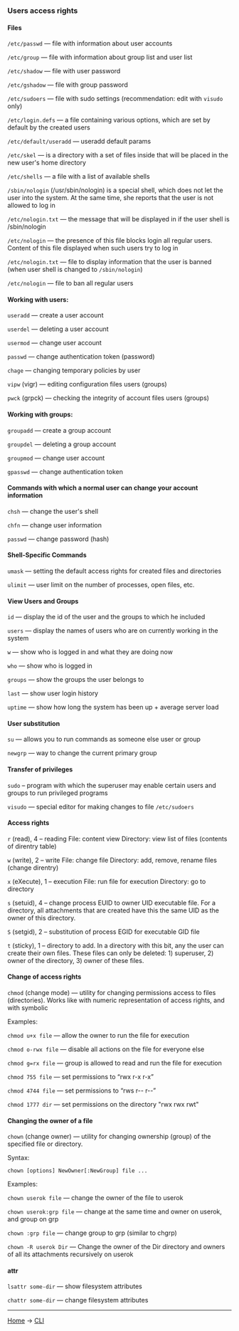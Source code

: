 ### Users access rights

#### Files

`/etc/passwd` — file with information about user accounts

`/etc/group` — file with information about group list and user list

`/etc/shadow` — file with user password

`/etc/gshadow` — file with group password

`/etc/sudoers` — file with sudo settings (recommendation: edit with `visudo` only)

`/etc/login.defs` — a file containing various options, which are set by default by the created users

`/etc/default/useradd` — useradd default params

`/etc/skel` — is a directory with a set of files inside that will be placed in the new user's home directory

`/etc/shells` — a file with a list of available shells

`/sbin/nologin` (/usr/sbin/nologin) is a special shell, which does not let the user into the system. At the same time, she reports that the user is not allowed to log in

`/etc/nologin.txt` — the message that will be displayed in if the user shell is /sbin/nologin

`/etc/nologin` — the presence of this file blocks login all regular users. Content of this file displayed when such users try to log in

`/etc/nologin.txt` — file to display information that the user is banned (when user shell is changed to `/sbin/nologin`)

`/etc/nologin` — file to ban all regular users

#### Working with users:

`useradd` — create a user account

`userdel` — deleting a user account

`usermod` — change user account

`passwd` — change authentication token (password)

`chage` — changing temporary policies by user

`vipw` (vigr) — editing configuration files users (groups)

`pwck` (grpck) — checking the integrity of account files users (groups)

#### Working with groups:

`groupadd` — create a group account

`groupdel` — deleting a group account

`groupmod` — change user account

`gpasswd` — change authentication token

#### Commands with which a normal user can change your account information

`chsh` — change the user's shell

`chfn` — change user information

`passwd` — change password (hash)

#### Shell-Specific Commands

`umask` — setting the default access rights for created files and directories

`ulimit` — user limit on the number of processes, open files, etc.

#### View Users and Groups

`id` — display the id of the user and the groups to which he included

`users` — display the names of users who are on currently working in the system

`w` — show who is logged in and what they are doing now

`who` — show who is logged in

`groups` — show the groups the user belongs to

`last` — show user login history

`uptime` — show how long the system has been up + average server load

#### User substitution

`su` — allows you to run commands as someone else user or group

`newgrp` — way to change the current primary group

#### Transfer of privileges

`sudo` – program with which the superuser may enable certain users and groups to run privileged programs

`visudo` — special editor for making changes to file `/etc/sudoers`

#### Access rights

`r` (read), 4 – reading
File: content view
Directory: view list of files (contents of direntry table)

`w` (write), 2 – write
File: change file
Directory: add, remove, rename files (change direntry)

`x` (eXecute), 1 – execution
File: run file for execution
Directory: go to directory

`s` (setuid), 4 – change process EUID to owner UID executable file. For a directory, all attachments that are created have this the same UID as the owner of this directory.

`S` (setgid), 2 – substitution of process EGID for executable GID file

`t` (sticky), 1 – directory to add. In a directory with this bit, any the user can create their own files. These files can only be deleted: 1) superuser, 2) owner of the directory, 3) owner of these files.

#### Change of access rights

`chmod` (change mode) — utility for changing permissions access to files (directories). Works like with numeric representation of access rights, and with symbolic

Examples:

`chmod u+x file` — allow the owner to run the file for execution

`chmod o-rwx file` — disable all actions on the file for everyone else

`chmod g=rx file` — group is allowed to read and run the file for execution

`chmod 755 file` — set permissions to “rwx r-x r-x”

`chmod 4744 file` — set permissions to “rws r-- r--”

`chmod 1777 dir` — set permissions on the directory "rwx rwx rwt"

#### Changing the owner of a file

`chown` (change owner) — utility for changing ownership (group) of the specified file or directory.

Syntax:

`chown [options] NewOwner[:NewGroup] file ...`

Examples:

`chown userok file` — change the owner of the file to userok

`chown userok:grp file` — change at the same time and owner on userok, and group on grp

`chown :grp file` — change group to grp (similar to chgrp)

`chown -R userok Dir` — Change the owner of the Dir directory and owners of all its attachments recursively on userok

#### attr

`lsattr some-dir` — show filesystem attributes 

`chattr some-dir` — change filesystem attributes 


---
[Home](../README.md) -> [CLI](cli.md)
